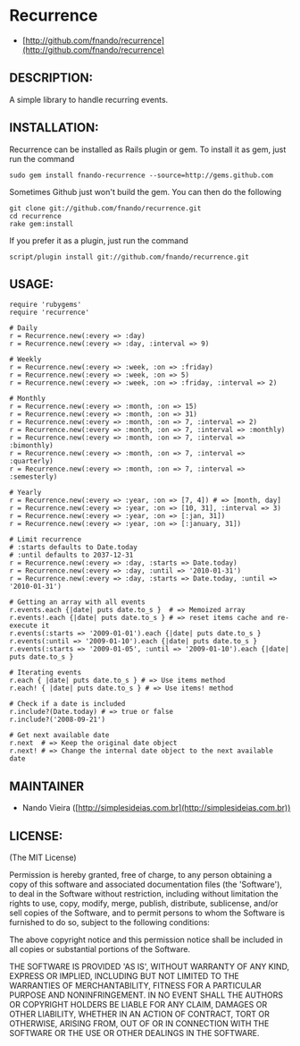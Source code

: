 Recurrence
==========

* [http://github.com/fnando/recurrence](http://github.com/fnando/recurrence)

DESCRIPTION:
------------

A simple library to handle recurring events.


INSTALLATION:
-------------

Recurrence can be installed as Rails plugin or gem. To install it as gem, just
run the command 

	sudo gem install fnando-recurrence --source=http://gems.github.com

Sometimes Github just won't build the gem. You can then do the following

	git clone git://github.com/fnando/recurrence.git
	cd recurrence
	rake gem:install

If you prefer it as a plugin, just run the command

	script/plugin install git://github.com/fnando/recurrence.git

USAGE:
------
	
	require 'rubygems'
	require 'recurrence'
	
	# Daily
	r = Recurrence.new(:every => :day)
	r = Recurrence.new(:every => :day, :interval => 9)
	
	# Weekly
	r = Recurrence.new(:every => :week, :on => :friday)
	r = Recurrence.new(:every => :week, :on => 5)
	r = Recurrence.new(:every => :week, :on => :friday, :interval => 2)
	
	# Monthly
	r = Recurrence.new(:every => :month, :on => 15)
	r = Recurrence.new(:every => :month, :on => 31)
	r = Recurrence.new(:every => :month, :on => 7, :interval => 2)
	r = Recurrence.new(:every => :month, :on => 7, :interval => :monthly)
	r = Recurrence.new(:every => :month, :on => 7, :interval => :bimonthly)
	r = Recurrence.new(:every => :month, :on => 7, :interval => :quarterly)
	r = Recurrence.new(:every => :month, :on => 7, :interval => :semesterly)
	
	# Yearly
	r = Recurrence.new(:every => :year, :on => [7, 4]) # => [month, day]
	r = Recurrence.new(:every => :year, :on => [10, 31], :interval => 3)
	r = Recurrence.new(:every => :year, :on => [:jan, 31])
	r = Recurrence.new(:every => :year, :on => [:january, 31])
	
	# Limit recurrence
	# :starts defaults to Date.today
	# :until defaults to 2037-12-31
	r = Recurrence.new(:every => :day, :starts => Date.today)
	r = Recurrence.new(:every => :day, :until => '2010-01-31')
	r = Recurrence.new(:every => :day, :starts => Date.today, :until => '2010-01-31')
	
	# Getting an array with all events
	r.events.each {|date| puts date.to_s }  # => Memoized array
	r.events!.each {|date| puts date.to_s } # => reset items cache and re-execute it
	r.events(:starts => '2009-01-01').each {|date| puts date.to_s }
	r.events(:until => '2009-01-10').each {|date| puts date.to_s }
	r.events(:starts => '2009-01-05', :until => '2009-01-10').each {|date| puts date.to_s }
	
	# Iterating events
	r.each { |date| puts date.to_s } # => Use items method
	r.each! { |date| puts date.to_s } # => Use items! method
	
	# Check if a date is included
	r.include?(Date.today) # => true or false
	r.include?('2008-09-21')
	
	# Get next available date
	r.next 	# => Keep the original date object
	r.next! # => Change the internal date object to the next available date

MAINTAINER
----------
 
* Nando Vieira ([http://simplesideias.com.br](http://simplesideias.com.br))

LICENSE:
--------

(The MIT License)

Permission is hereby granted, free of charge, to any person obtaining
a copy of this software and associated documentation files (the
'Software'), to deal in the Software without restriction, including
without limitation the rights to use, copy, modify, merge, publish,
distribute, sublicense, and/or sell copies of the Software, and to
permit persons to whom the Software is furnished to do so, subject to
the following conditions:

The above copyright notice and this permission notice shall be
included in all copies or substantial portions of the Software.

THE SOFTWARE IS PROVIDED 'AS IS', WITHOUT WARRANTY OF ANY KIND,
EXPRESS OR IMPLIED, INCLUDING BUT NOT LIMITED TO THE WARRANTIES OF
MERCHANTABILITY, FITNESS FOR A PARTICULAR PURPOSE AND NONINFRINGEMENT.
IN NO EVENT SHALL THE AUTHORS OR COPYRIGHT HOLDERS BE LIABLE FOR ANY
CLAIM, DAMAGES OR OTHER LIABILITY, WHETHER IN AN ACTION OF CONTRACT,
TORT OR OTHERWISE, ARISING FROM, OUT OF OR IN CONNECTION WITH THE
SOFTWARE OR THE USE OR OTHER DEALINGS IN THE SOFTWARE.